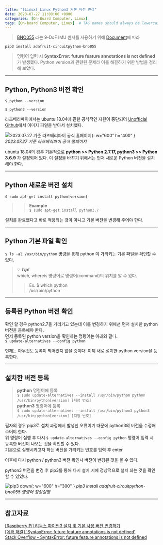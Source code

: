 ```yaml
---
title: "[Linux] Linux Python3 기본 버전 변경"
date: 2023-07-27 11:00:00 +0900
categories: [On-Board Computer, Linux]
tags: [On-board Computer, Linux]  # TAG names should always be lowercase
---
```


> [BNO055](https://www.icbanq.com/P007406231?utm_source=google&utm_medium=cpc&utm_campaign=%EC%87%BC%ED%95%91_PerformanceMax&utm_id=%EC%87%BC%ED%95%91_PerformanceMax&utm_term=notset&utm_content=notset&gclid=Cj0KCQjw5f2lBhCkARIsAHeTvlgKHRisp9n-VB8-5nbougvhFRxZeSviyTZZ1ZXDsUcvYwuHzo48XKYaAuAsEALw_wcB "구매링크")
라는 9-DoF IMU 센서를 사용하기 위해 [Document](https://docs.circuitpython.org/projects/bno055/en/latest/ "BNO055 Python Document")에 따라

```pip3 install adafruit-circuitpython-bno055 ```
> 명령어 입력 시 **SyntaxError: future feature annotations is not defined** 가 발생했다.
> Python version과 관련된 문제라 이를 해결하기 위한 방법을 정리해 보았다.

---
## Python, Python3 버전 확인
```$ python --version```

```$ python3 --version```

라즈베리파이에서는 ubuntu 18.04에 관한 공식적인 지원이 중단되어 
[Unofficial Github](https://github.com/TheRemote/Ubuntu-Server-raspi4-unofficial/releases "라즈베리파이 ubuntu 18.04")에서 이미지 파일을 받아서 설치했다.

![2023.07.27 기준 라즈베리파이 공식 홈페이지](/assets/img/post_img/rpi_ubuntu.png){: w="600" h="400" }
_2023.07.27 기준 라즈베리파이 공식 홈페이지_

ubuntu 18.04의 경우 기본적으로 **python >> Python 2.7.17, python3 >> Python 3.6.9** 가 설정되어 있다. 이 설정을 바꾸기 위해서는 먼저
새로운 Python 버전을 설치해야 한다.

---
## Python 새로운 버전 설치
```$ sudo apt-get install python[version]```
>> **Example**  
>>```$ sudo apt-get install python3.7```

설치를 완료했다고 바로 적용되는 것이 아니고 기본 버전을 변경해 주어야 한다.

---
## Python 기본 파일 확인
```$ ls -al /usr/bin/python``` 명령을 통해 python 이 가리키는 기본 파일을 확인할 수 있다.

> 💡 ***Tip!***  
> which, whereis 명령어로 명령어(command)의 위치를 알 수 있다.  
>> Ex. $ which python  
>> /usr/bin/python

---
## 등록된 Python 버전 확인
확인 할 경우 python2.7을 가리키고 있는데 이를 변경하기 위해선 먼저 설치한 python 버전을 등록해야 한다.  
먼저 등록된 python version을 확인하는 명령어는 아래와 같다.  
```$ update-alternatives --config python```  

현재는 아무것도 등록이 되어있지 않을 것이다. 이제 새로 설치한 python version을 등록한다.

---
## 설치한 버전 등록
> **python** 명령어에 등록  
```$ sudo update-alternatives --install /usr/bin/python python /usr/bin/python[version] [지정 번호]```  
> **python3** 명령어에 등록  
```$ sudo update-alternatives --install /usr/bin/python3 python3 /usr/bin/python[version] [지정 번호]```

필자의 경우 pip3로 설치 과정에서 발생한 오류이기 때문에 python3의 버전을 수정해주어야 한다.  
위 명령어 실행 후 다시 ```$ update-alternatives --config python``` 명령어 입력 시 등록한 버전이 나오는 것을 확인할 수 있다.  
기본으로 실행시키고자 하는 버전을 가리키는 번호를 입력 후 enter

이후에 다시 python / python3 버전 확인시 버전이 변경된 것을 볼 수 있다.

python3 버전을 변경 후 pip3를 통해 다시 설치 시에 정상적으로 설치 되는 것을 확인 할 수 있었다.

![pip3 down](/assets/img/post_img/rpi_pip3_down.png){: w="600" h="300" }
_pip3 install adafruit-circuitpython-bno055 명령어 정상실행_

---
## 참고자료
[[Raspberry Pi] 리눅스 파이썬3 설치 및 기본 사용 버전 변경하기](https://angelplayer.tistory.com/219)  
[[에러 해결] 'SyntaxError: future feature annotations is not defined'](https://beausty23.tistory.com/222)  
[Stack Overflow - SyntaxError: future feature annotations is not defined](https://stackoverflow.com/questions/70515194/syntaxerror-future-feature-annotations-is-not-defined)  